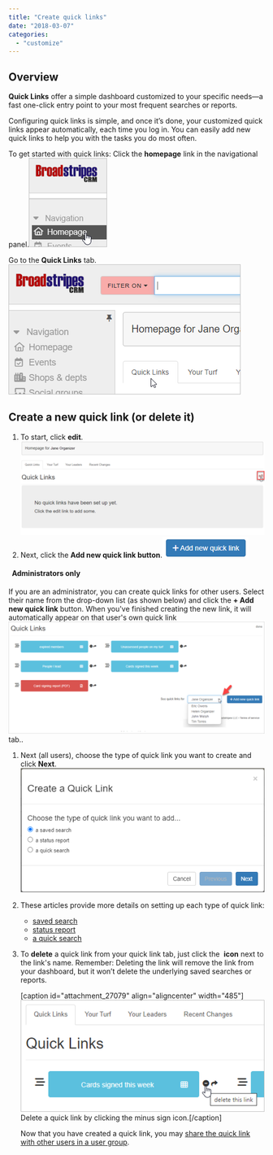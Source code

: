 ```yaml
---
title: "Create quick links"
date: "2018-03-07"
categories: 
  - "customize"
---
```


## Overview

**Quick Links** offer a simple dashboard customized to your specific needs—a fast one-click entry point to your most frequent searches or reports.

Configuring quick links is simple, and once it’s done, your customized quick links appear automatically, each time you log in. You can easily add new quick links to help you with the tasks you do most often.

To get started with quick links: Click the **homepage** link in the navigational panel.![](images/Homepage-Left-Navigation-Pangel.png)

Go to the **Quick Links** tab.![](images/Quick-links-tab.png)

## Create a new quick link (or delete it)

1. To start, click **edit**.![](images/quick-links-edit-button-1024x394.png)
2. Next, click the **Add new quick link button**.![](images/Add-new-quick-link-button.png)

####   Administrators only

If you are an administrator, you can create quick links for other users. Select their name from the drop-down list (as shown below) and click the **\+ Add new quick link** button. When you've finished creating the new link, it will automatically appear on that user's own quick link![](images/quick-link-other-user-menu-1024x447.png) tab..

1. Next (all users), choose the type of quick link you want to create and click **Next**.![](images/CreateQuickLink-DialogueBox.png)
2. These articles provide more details on setting up each type of quick link:
    - [saved search](https://help.broadstripes.com/help-articles/using-broadstripes/customize/saved-search-quick-links/)
    - [status report](https://help.broadstripes.com/help-articles/using-broadstripes/customize/status-report-quick-links/)
    - [a quick search](https://help.broadstripes.com/help-articles/using-broadstripes/customize/quick-search-quick-links/)
3. To **delete** a quick link from your quick link tab, just click the  **icon** next to the link's name. Remember: Deleting the link will remove the link from your dashboard, but it won’t delete the underlying saved searches or reports.
    
    \[caption id="attachment\_27079" align="aligncenter" width="485"\]![](images/Quick-link-delete.png) Delete a quick link by clicking the minus sign icon.\[/caption\]
    
    Now that you have created a quick link, you may [share the quick link with other users in a user group](https://help.broadstripes.com/help-articles/admin-tools/share-quick-links-to-a-user-group/).
